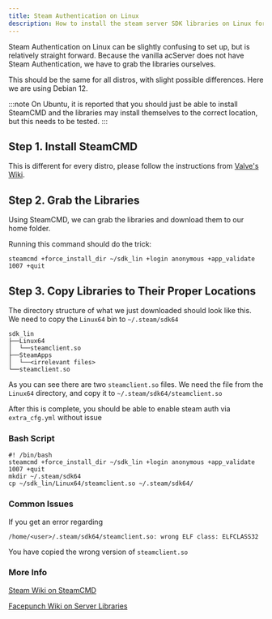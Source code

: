 ```yaml
---
title: Steam Authentication on Linux
description: How to install the steam server SDK libraries on Linux for AssettoServer.
---
```


Steam Authentication on Linux can be slightly confusing to set up, but is relatively straight forward. Because the vanilla acServer does not have Steam Authentication, we have to grab the libraries ourselves.

This should be the same for all distros, with slight possible differences. Here we are using Debian 12.

:::note
On Ubuntu, it is reported that you should just be able to install SteamCMD and the libraries may install themselves to the correct location, but this needs to be tested.
:::

## Step 1. Install SteamCMD
This is different for every distro, please follow the instructions from [Valve's Wiki](https://developer.valvesoftware.com/wiki/SteamCMD#Linux).

## Step 2. Grab the Libraries
Using SteamCMD, we can grab the libraries and download them to our home folder.

Running this command should do the trick:
```shell
steamcmd +force_install_dir ~/sdk_lin +login anonymous +app_validate 1007 +quit
```

## Step 3. Copy Libraries to Their Proper Locations
The directory structure of what we just downloaded should look like this. We need to copy the `Linux64` bin to `~/.steam/sdk64`

```
sdk_lin
├──Linux64
│  └──steamclient.so
├──SteamApps
│  └──<irrelevant files>
└──steamclient.so
```
As you can see there are two `steamclient.so` files. We need the file from the `Linux64` directory, and copy it to `~/.steam/sdk64/steamclient.so`

After this is complete, you should be able to enable steam auth via `extra_cfg.yml` without issue

### Bash Script
```shell
#! /bin/bash
steamcmd +force_install_dir ~/sdk_lin +login anonymous +app_validate 1007 +quit
mkdir ~/.steam/sdk64
cp ~/sdk_lin/Linux64/steamclient.so ~/.steam/sdk64/
```

### Common Issues
If you get an error regarding 
```
/home/<user>/.steam/sdk64/steamclient.so: wrong ELF class: ELFCLASS32
```
You have copied the wrong version of `steamclient.so`

### More Info
[Steam Wiki on SteamCMD](https://developer.valvesoftware.com/wiki/SteamCMD#Linux)

[Facepunch Wiki on Server Libraries](https://wiki.facepunch.com/steamworks/Server_Library)